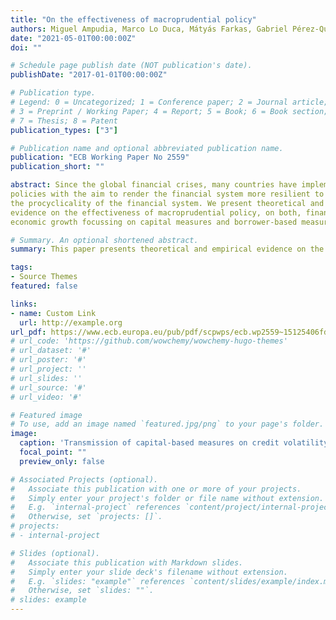 ```yaml
---
title: "On the effectiveness of macroprudential policy"
authors: Miguel Ampudia, Marco Lo Duca, Mátyás Farkas, Gabriel Pérez-Quiós, Mara Pirovano, Gerhard Rünstler, Eugen Tereanu 
date: "2021-05-01T00:00:00Z"
doi: ""

# Schedule page publish date (NOT publication's date).
publishDate: "2017-01-01T00:00:00Z"

# Publication type.
# Legend: 0 = Uncategorized; 1 = Conference paper; 2 = Journal article;
# 3 = Preprint / Working Paper; 4 = Report; 5 = Book; 6 = Book section;
# 7 = Thesis; 8 = Patent
publication_types: ["3"]

# Publication name and optional abbreviated publication name.
publication: "ECB Working Paper No 2559"
publication_short: ""

abstract: Since the global financial crises, many countries have implemented macroprudential
policies with the aim to render the financial system more resilient to shocks and limit
the procyclicality of the financial system. We present theoretical and empirical
evidence on the effectiveness of macroprudential policy, on both, financial stability and
economic growth focussing on capital measures and borrower-based measures. 

# Summary. An optional shortened abstract.
summary: This paper presents theoretical and empirical evidence on the effectiveness of macroprudential policy, with special emphasis on the European Union. We find clear evidence that macroprudential policies have a positive impact on financial stability, and long-term growth.

tags:
- Source Themes
featured: false

links:
- name: Custom Link
  url: http://example.org
url_pdf: https://www.ecb.europa.eu/pub/pdf/scpwps/ecb.wp2559~15125406fd.en.pdf?4bf9f2baccb8cc4659b796a8e491185c
# url_code: 'https://github.com/wowchemy/wowchemy-hugo-themes'
# url_dataset: '#'
# url_poster: '#'
# url_project: ''
# url_slides: ''
# url_source: '#'
# url_video: '#'

# Featured image
# To use, add an image named `featured.jpg/png` to your page's folder. 
image:
  caption: 'Transmission of capital-based measures on credit volatility in the 3D model'
  focal_point: ""
  preview_only: false

# Associated Projects (optional).
#   Associate this publication with one or more of your projects.
#   Simply enter your project's folder or file name without extension.
#   E.g. `internal-project` references `content/project/internal-project/index.md`.
#   Otherwise, set `projects: []`.
# projects:
# - internal-project

# Slides (optional).
#   Associate this publication with Markdown slides.
#   Simply enter your slide deck's filename without extension.
#   E.g. `slides: "example"` references `content/slides/example/index.md`.
#   Otherwise, set `slides: ""`.
# slides: example
---
```


